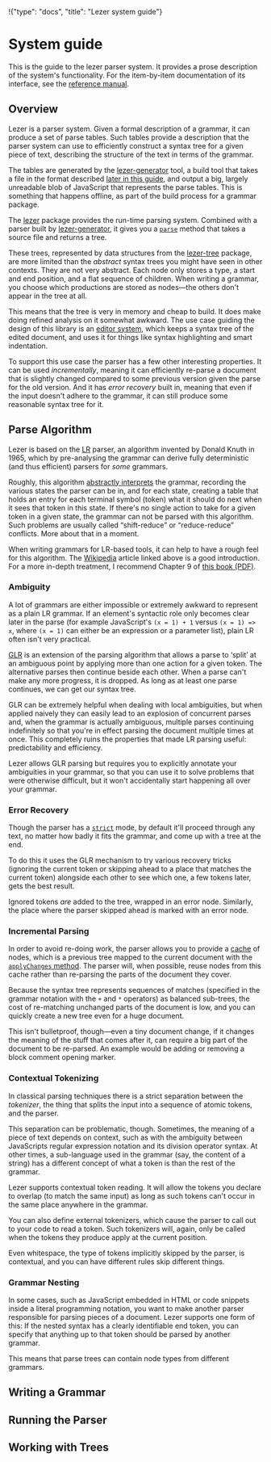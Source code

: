 !{"type": "docs", "title": "Lezer system guide"}

# System guide

This is the guide to the lezer parser system. It provides a prose
description of the system's functionality. For the item-by-item
documentation of its interface, see the [reference
manual](/docs/ref/).

## Overview

Lezer is a parser system. Given a formal description of a grammar, it
can produce a set of parse tables. Such tables provide a description
that the parser system can use to efficiently construct a syntax tree
for a given piece of text, describing the structure of the text in
terms of the grammar.

The tables are generated by the [lezer-generator](##generator)
tool, a build tool that takes a file in the format described [later in
this guide](#writing-a-grammar), and output a big, largely unreadable
blob of JavaScript that represents the parse tables. This is something
that happens offline, as part of the build process for a grammar
package.

The [lezer](##lezer) package provides the run-time parsing system.
Combined with a parser built by [lezer-generator](##generator),
it gives you a [`parse`](##lezer.Parser.parse) method that takes a
source file and returns a tree.

These trees, represented by data structures from the
[lezer-tree](##tree) package, are more limited than the
_abstract_ syntax trees you might have seen in other contexts. They
are not very abstract. Each node only stores a type, a start and end
position, and a flat sequence of children. When writing a grammar, you
choose which productions are stored as nodes—the others don't appear
in the tree at all.

This means that the tree is very in memory and cheap to build. It does
make doing refined analysis on it somewhat awkward. The use case
guiding the design of this library is an [editor
system](https://codemirror.net), which keeps a syntax tree of the
edited document, and uses it for things like syntax highlighting and
smart indentation.

To support this use case the parser has a few other interesting
properties. It can be used _incrementally_, meaning it can efficiently
re-parse a document that is slightly changed compared to some previous
version given the parse for the old version. And it has _error
recovery_ built in, meaning that even if the input doesn't adhere to
the grammar, it can still produce some reasonable syntax tree for it.

## Parse Algorithm

Lezer is based on the [LR](https://en.wikipedia.org/wiki/LR_parser)
parser, an algorithm invented by Donald Knuth in 1965, which by
pre-analysing the grammar can derive fully deterministic (and thus
efficient) parsers for _some_ grammars.

Roughly, this algorithm [abstractly
interprets](https://en.wikipedia.org/wiki/Abstract_interpretation) the
grammar, recording the various states the parser can be in, and for
each state, creating a table that holds an entry for each terminal
symbol (token) what it should do next when it sees that token in this
state. If there's no single action to take for a given token in a
given state, the grammar can not be parsed with this algorithm. Such
problems are usually called “shift-reduce” or “reduce-reduce”
conflicts. More about that in a moment.

When writing grammars for LR-based tools, it can help to have a rough
feel for this algorithm. The
[Wikipedia](https://en.wikipedia.org/wiki/Abstract_interpretation)
article linked above is a good introduction. For a more in-depth
treatment, I recommend Chapter 9 of [this book
(PDF)](https://dickgrune.com/Books/PTAPG_1st_Edition/BookBody.pdf).

### Ambiguity

A lot of grammars are either impossible or extremely awkward to
represent as a plain LR grammar. If an element's syntactic role only
becomes clear later in the parse (for example JavaScript's `(x = 1) +
1` versus `(x = 1) => x`, where `(x = 1)` can either be an expression
or a parameter list), plain LR often isn't very practical.

[GLR](https://en.wikipedia.org/wiki/GLR_parser) is an extension of the
parsing algorithm that allows a parse to ‘split’ at an ambiguous point
by applying more than one action for a given token. The alternative
parses then continue beside each other. When a parse can't make any
more progress, it is dropped. As long as at least one parse continues,
we can get our syntax tree.

GLR can be extremely helpful when dealing with local ambiguities, but
when applied naively they can easily lead to an explosion of
concurrent parses and, when the grammar is actually ambiguous,
multiple parses continuing indefinitely so that you're in effect
parsing the document multiple times at once. This completely ruins the
properties that made LR parsing useful: predictability and efficiency.

Lezer allows GLR parsing but requires you to explicitly annotate your
ambiguities in your grammar, so that you can use it to solve problems
that were otherwise difficult, but it won't accidentally start
happening all over your grammar.

### Error Recovery

Though the parser has a [`strict`](##lezer.ParseOptions.strict) mode,
by default it'll proceed through any text, no matter how badly it fits
the grammar, and come up with a tree at the end.

To do this it uses the GLR mechanism to try various recovery tricks
(ignoring the current token or skipping ahead to a place that matches
the current token) alongside each other to see which one, a few tokens
later, gets the best result.

Ignored tokens _are_ added to the tree, wrapped in an error node.
Similarly, the place where the parser skipped ahead is marked with an
error node.

### Incremental Parsing

In order to avoid re-doing work, the parser allows you to provide a
[cache](##lezer.ParseOptions.cache) of nodes, which is a previous tree
mapped to the current document with the [`applyChanges`
method](##tree.Tree.applyChanges). The parser will, when possible,
reuse nodes from this cache rather than re-parsing the parts of the
document they cover.

Because the syntax tree represents sequences of matches (specified in
the grammar notation with the `+` and `*` operators) as balanced
sub-trees, the cost of re-matching unchanged parts of the document is
low, and you can quickly create a new tree even for a huge document.

This isn't bulletproof, though—even a tiny document change, if it
changes the meaning of the stuff that comes after it, can require a
big part of the document to be re-parsed. An example would be adding
or removing a block comment opening marker.

### Contextual Tokenizing

In classical parsing techniques there is a strict separation between
the _tokenizer_, the thing that splits the input into a sequence of
atomic tokens, and the parser.

This separation can be problematic, though. Sometimes, the meaning of
a piece of text depends on context, such as with the ambiguity between
JavaScripts regular expression notation and its division operator
syntax. At other times, a sub-language used in the grammar (say, the
content of a string) has a different concept of what a token is than
the rest of the grammar.

Lezer supports contextual token reading. It will allow the tokens you
declare to overlap (to match the same input) as long as such tokens
can't occur in the same place anywhere in the grammar.

You can also define external tokenizers, which cause the parser to
call out to your code to read a token. Such tokenizers will, again,
only be called when the tokens they produce apply at the current
position.

Even whitespace, the type of tokens implicitly skipped by the parser,
is contextual, and you can have different rules skip different things.

### Grammar Nesting

In some cases, such as JavaScript embedded in HTML or code snippets
inside a literal programming notation, you want to make another parser
responsible for parsing pieces of a document. Lezer supports one form
of this: If the nested syntax has a clearly identifiable end token,
you can specify that anything up to that token should be parsed by
another grammar.

This means that parse trees can contain node types from different
grammars.

## Writing a Grammar

## Running the Parser

## Working with Trees